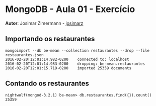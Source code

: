 # MongoDB - Aula 01 - Exercício
**Autor**: Josimar Zimermann - [josimarz](https://github.com/josimarz)

## Importando os restaurantes

    mongoimport --db be-mean --collection restaurantes --drop --file restaurantes.json
	2016-02-20T12:01:14.982-0200	connected to: localhost
	2016-02-20T12:01:14.983-0200	dropping: be-mean.restaurantes
	2016-02-20T12:01:15.719-0200	imported 25359 documents

## Contando os restaurantes

	nightwolf(mongod-3.2.1) be-mean> db.restaurantes.find({}).count()
	25359